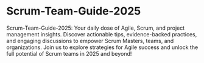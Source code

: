 # Scrum-Team-Guide-2025
Scrum-Team-Guide-2025: Your daily dose of Agile, Scrum, and project management insights. Discover actionable tips, evidence-backed practices, and engaging discussions to empower Scrum Masters, teams, and organizations. Join us to explore strategies for Agile success and unlock the full potential of Scrum teams in 2025 and beyond!

